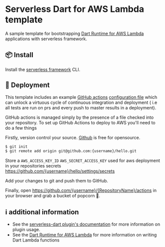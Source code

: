 # Serverless Dart for AWS Lambda template

A sample template for bootstrapping [Dart Runtime for AWS Lambda](https://github.com/awslabs/aws-lambda-dart-runtime) applications with serverless framework.

## 📦 Install

Install the [serverless framework](https://www.serverless.com/framework/docs/getting-started/) CLI.


## 🛵 Deployment

This template includes an example [GitHub actions](https://github.com/features/actions) [configuration file](.github/workflows/main.yml) which can unlock a virtuous cycle of continuous integration and deployment
( i.e all tests are run on prs and every push to master results in a deployment).

GitHub actions is managed simply by the presence of a file checked into your repository. To set up GitHub Actions to deploy to AWS you'll need to do a few things

Firstly, version control your source. [Github](https://github.com/) is free for opensource.

```bash
$ git init
$ git remote add origin git@github.com:{username}/hello.git
```

Store a `AWS_ACCESS_KEY_ID` `AWS_SECRET_ACCESS_KEY` used for aws deployment in your repositories secrets https://github.com/{username}/hello/settings/secrets

Add your changes to git and push them to GitHub.

Finally, open https://github.com/{username}/{RepositoryName}/actions in your browser and grab a bucket of popcorn 🍿.

## ℹ️  additional information

* See the [serverless-dart plugin's documentation](https://github.com/katallaxie/serverless-dart) for more information on plugin usage.
* See the [Dart Runtime for AWS Lambda](https://github.com/awslabs/aws-lambda-dart-runtime) for more information on writing Dart Lambda functions
